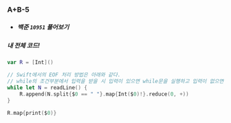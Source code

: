 ### A+B-5

- ##### 백준 ```10951``` 풀어보기

##### 내 전체 코드!
```swift
var R = [Int]()

// Swift에서의 EOF 처리 방법은 아래와 같다.
// while의 조건부분에서 입력을 받을 시 입력이 있으면 while문을 실행하고 입력이 없으면 끝낸다.
while let N = readLine() {
    R.append(N.split{$0 == " "}.map{Int($0)!}.reduce(0, +))
}

R.map{print($0)}
```